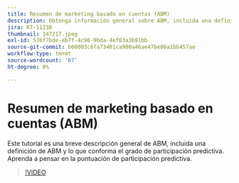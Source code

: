 ```yaml
---
title: Resumen de marketing basado en cuentas (ABM)
description: Obtenga información general sobre ABM, incluida una definición de ABM y los elementos que componen el grado de participación predictiva. Aprenda a pensar en la puntuación de participación predictiva.
jira: KT-11238
thumbnail: 347217.jpeg
exl-id: 576f7bde-eb7f-4c96-9bda-4ef03a3b91bb
source-git-commit: b60003c6fa73401ca980a46ae47be00a1bb457ae
workflow-type: tm+mt
source-wordcount: '67'
ht-degree: 0%

---
```


# Resumen de marketing basado en cuentas (ABM)

Este tutorial es una breve descripción general de ABM, incluida una definición de ABM y lo que conforma el grado de participación predictiva. Aprenda a pensar en la puntuación de participación predictiva.

>[!VIDEO](https://video.tv.adobe.com/v/347217/?quality=12&learn=on)

